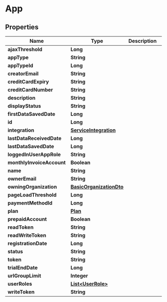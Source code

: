 
# App

## Properties
| Name                      | Type                                                | Description | Notes      |
| ------------------------- | --------------------------------------------------- | ----------- | ---------- |
| **ajaxThreshold**         | **Long**                                            |             | [optional] |
| **appType**               | **String**                                          |             | [optional] |
| **appTypeId**             | **Long**                                            |             | [optional] |
| **creatorEmail**          | **String**                                          |             | [optional] |
| **creditCardExpiry**      | **String**                                          |             | [optional] |
| **creditCardNumber**      | **String**                                          |             | [optional] |
| **description**           | **String**                                          |             | [optional] |
| **displayStatus**         | **String**                                          |             | [optional] |
| **firstDataSavedDate**    | **Long**                                            |             | [optional] |
| **id**                    | **Long**                                            |             | [optional] |
| **integration**           | [**ServiceIntegration**](ServiceIntegration.md)     |             | [optional] |
| **lastDataReceivedDate**  | **Long**                                            |             | [optional] |
| **lastDataSavedDate**     | **Long**                                            |             | [optional] |
| **loggedInUserAppRole**   | **String**                                          |             | [optional] |
| **monthlyInvoiceAccount** | **Boolean**                                         |             | [optional] |
| **name**                  | **String**                                          |             | [optional] |
| **ownerEmail**            | **String**                                          |             | [optional] |
| **owningOrganization**    | [**BasicOrganizationDto**](BasicOrganizationDto.md) |             | [optional] |
| **pageLoadThreshold**     | **Long**                                            |             | [optional] |
| **paymentMethodId**       | **Long**                                            |             | [optional] |
| **plan**                  | [**Plan**](Plan.md)                                 |             | [optional] |
| **prepaidAccount**        | **Boolean**                                         |             | [optional] |
| **readToken**             | **String**                                          |             | [optional] |
| **readWriteToken**        | **String**                                          |             | [optional] |
| **registrationDate**      | **Long**                                            |             | [optional] |
| **status**                | **String**                                          |             | [optional] |
| **token**                 | **String**                                          |             | [optional] |
| **trialEndDate**          | **Long**                                            |             | [optional] |
| **urlGroupLimit**         | **Integer**                                         |             | [optional] |
| **userRoles**             | [**List&lt;UserRole&gt;**](UserRole.md)             |             | [optional] |
| **writeToken**            | **String**                                          |             | [optional] |
